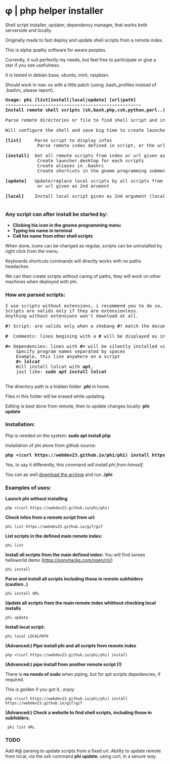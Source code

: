 # φ | php helper installer
Shell script installer, updater, dependency manager, that works both serverside and locally.

Originally made to fast deploy and update shell scripts from a remote index.

This is alpha quality software for aware peoples.

Currently, it suit perfectly my needs, but feel free to participate or give a star if you see usefulness.

It is tested in debian base, ubuntu, mint, raspbian.

Should work in mac os with a little patch (using .bash_profiles instead of .bashrc, please report).

<pre>
<b>Usage: phi [list[install|local|update] [url|path]
---------------------------------------------------
Install remote shell scripts (sh,bash,php,csh,python,perl..) as linux applications</b>

Parse remote directories or file to find shell script and install them.

Will configure the shell and save big time to create launchers and aliases. 

<b>[list]</b>     Parse script to display infos
            Parse remote index defined in script, or the url given as 2nd argument
            
<b>[install]</b>  Get all remote scripts from index or url given as 2nd argument.
            Create launcher.desktop for each scripts
            Create aliases in .bashrc
            Create shortcuts in the gnome programming submenu
            
<b>[update]</b>   Update/replace local scripts by all scripts from remote index 
            or url given as 2nd arument
            
<b>[local]</b>    Install local script given as 2nd argument (local path)

</pre>
### Any script can after install be started by:
 - <b>Clicking his icon in the gnome programming menu</b>
 - <b>Typing his name in terminal</b>
 - <b>Call his name from other shell scripts</b>
 
When done, icons can be changed as regular, scripts can be uninstalled by right click from the menu.

Keyboards shortcuts commands will directly works with no paths headaches.

We can then create scripts without caring of paths, they will work on other machines when deployed with phi.

### How are parsed scripts:
<pre>
I use scripts without extensions, i recommend you to do so, and this is how this program is written.
Scripts are valids only if they are extensionless.
Anything without extensions won't download at all.

<b>#!</b> Script: are valids only when a shebang <b>#!</b> match the document two first chars

<b>#</b>  Comments: lines begining with a <b>#</b> will be displayed as informations

<b>#></b> Dependencies: lines with <b>#></b> will be silently installed via apt.
    Specify program names separated by spaces
    Example, this line anywhere on a script
    <b><i>#> lolcat</i></b>
    Will install lolcat with <b>apt</b>, 
    just like: <b><i>sudo apt install lolcat</i></b>
 </pre>
 
The directory path is a hidden folder <b>.phi</b> in home. 

Files in this folder will be erased while updating.

Editing is best done from remote, then to update changes locally: <b>phi update</b>

### Installation:

Php is needed on the system: <b>sudo apt install php</b>

Installation of phi alone from github source:
<pre><b>php <(curl https://webdev23.github.io/phi/phi) install https://webdev23.github.io/phi/phi</b></pre> 

Yes, to say it differently, this command <i>will install phi from himself</i>.
    
You can as well <a href="https://github.com/webdev23/phi/archive/master.zip">download the archive</a> and run <b>./phi</b>

### Examples of uses:

<b> Launch phi without installing </b>

    php <(curl https://webdev23.github.io/phi/phi) 
    
<b> Check infos from a remote script from url:</b>

    phi list https://webdev23.github.io/gif/gif

<b>List scripts in the defined main remote index:</b>

    phi list
    
<b>Install all scripts from the main defined index:</b> You will find somes helloworld demo (https://ponyhacks.com/open/cli/)

    phi install
    
<b>Parse and install all scripts including those in remote subfolders (caution..)</b>

    phi install URL
    
<b>Update all scripts from the main remote index whithout checking local installs</b>

    phi update
   
<b>Install local script:</b>

    phi local LOCALPATH
    
<b>(Advanced:) Pipe install phi and all scripts from remote index</b>

    php <(curl https://webdev23.github.io/phi/phi) install 

<b>(Advanced:) pipe install from another remote script (!)</b>

There is <b>no needs of sudo</b> when piping, but for apt scripts depedencies, if required.

This is golden if you got it.. <i>enjoy</i></b>
 
    php <(curl https://webdev23.github.io/phi/phi) install https://webdev23.github.io/gif/gif
   
<b>(Advanced:) Check a website to find shell scripts, including those in subfolders.</b>

     phi list URL
     
### TODO

Add #@ parsing to update scripts from a fixed url.
Ability to update remote from local, via the ssh command <b>phi update</b>, using curl, in a secure way. 

     
     
 


     


